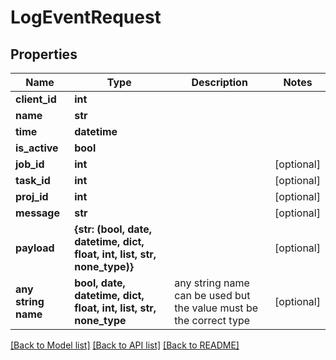 # LogEventRequest


## Properties
Name | Type | Description | Notes
------------ | ------------- | ------------- | -------------
**client_id** | **int** |  | 
**name** | **str** |  | 
**time** | **datetime** |  | 
**is_active** | **bool** |  | 
**job_id** | **int** |  | [optional] 
**task_id** | **int** |  | [optional] 
**proj_id** | **int** |  | [optional] 
**message** | **str** |  | [optional] 
**payload** | **{str: (bool, date, datetime, dict, float, int, list, str, none_type)}** |  | [optional] 
**any string name** | **bool, date, datetime, dict, float, int, list, str, none_type** | any string name can be used but the value must be the correct type | [optional]

[[Back to Model list]](../README.md#documentation-for-models) [[Back to API list]](../README.md#documentation-for-api-endpoints) [[Back to README]](../README.md)


